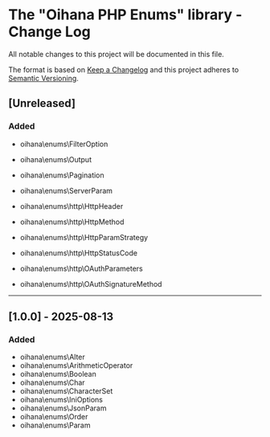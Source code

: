 # The "Oihana PHP Enums" library - Change Log

All notable changes to this project will be documented in this file.

The format is based on [Keep a Changelog](http://keepachangelog.com/) and this project adheres to [Semantic Versioning](http://semver.org/).

## [Unreleased]

### Added 

- oihana\enums\FilterOption
- oihana\enums\Output
- oihana\enums\Pagination
- oihana\enums\ServerParam

- oihana\enums\http\HttpHeader
- oihana\enums\http\HttpMethod
- oihana\enums\http\HttpParamStrategy
- oihana\enums\http\HttpStatusCode
- oihana\enums\http\OAuthParameters
- oihana\enums\http\OAuthSignatureMethod

----

## [1.0.0] - 2025-08-13

### Added
 - oihana\enums\Alter
 - oihana\enums\ArithmeticOperator
 - oihana\enums\Boolean
 - oihana\enums\Char
 - oihana\enums\CharacterSet
 - oihana\enums\IniOptions
 - oihana\enums\JsonParam
 - oihana\enums\Order
 - oihana\enums\Param

